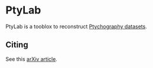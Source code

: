 # PtyLab

PtyLab is a tooblox to reconstruct [Ptychography datasets](https://en.wikipedia.org/wiki/Ptychography).

## Citing
See this [arXiv article](https://arxiv.org/abs/2301.06595).
